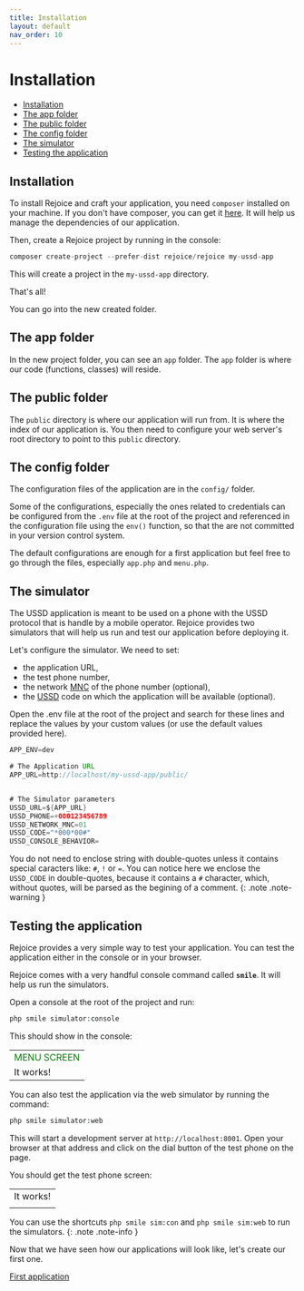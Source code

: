 ```yaml
---
title: Installation
layout: default
nav_order: 10
---
```

<h1>Installation</h1>

- [Installation](#installation)
- [The app folder](#the-app-folder)
- [The public folder](#the-public-folder)
- [The config folder](#the-config-folder)
- [The simulator](#the-simulator)
- [Testing the application](#testing-the-application)

## Installation
To install Rejoice and craft your application, you need `composer` installed on your machine. If you don't have composer, you can get it [here](https://getcomposer.org). It will help us manage the dependencies of our application.

Then, create a Rejoice project by running in the console:

```php
composer create-project --prefer-dist rejoice/rejoice my-ussd-app
```
This will create a project in the `my-ussd-app` directory. 

That's all!

You can go into the new created folder.

## The app folder
In the new project folder, you can see an `app` folder. The `app` folder is where our code (functions, classes) will reside.

## The public folder

The `public` directory is where our application will run from. It is where the index of our application is. You then need to configure your web server's root directory to point to this `public` directory.

## The config folder
The configuration files of the application are in the `config/` folder.

Some of the configurations, especially the ones related to credentials can be configured from the `.env` file at the root of the project and referenced in the configuration file using the `env()` function, so that the are not committed in your version control system.

The default configurations are enough for a first application but feel free to go through the files, especially `app.php` and `menu.php`.

## The simulator
The USSD application is meant to be used on a phone with the USSD protocol that is handle by a mobile operator. Rejoice provides two simulators that will help us run and test our application before deploying it.

Let's configure the simulator. We need to set:
- the application URL,
- the test phone number,
- the network [MNC](glossary#mnc) of the phone number (optional),
- the [USSD](glossary#ussd) code on which the application will be available (optional).

Open the .env file at the root of the project and search for these lines and replace the values by your custom values (or use the default values provided here).

```java
APP_ENV=dev

# The Application URL
APP_URL=http://localhost/my-ussd-app/public/


# The Simulator parameters
USSD_URL=${APP_URL}
USSD_PHONE=+000123456789
USSD_NETWORK_MNC=01
USSD_CODE="*000*00#"
USSD_CONSOLE_BEHAVIOR=
```

You do not need to enclose string with double-quotes unless it contains special caracters like: `#`, `!` or `=`. You can notice here we enclose the `USSD_CODE` in double-quotes, because it contains a `#` character, which, without quotes, will be parsed as the begining of a comment.
{: .note .note-warning }

## Testing the application
Rejoice provides a very simple way to test your application. You can test the application either in the console or in your browser.

Rejoice comes with a very handful console command called **`smile`**. It will help us run the simulators.

Open a console at the root of the project and run:

```php
php smile simulator:console
```

This should show in the console:
<div class="phone phone-console">
    <table>
        <tr>
            <td style="color:green;">MENU SCREEN</td>
        </tr>
        <tr>
            <td>It works!</td>
        </tr>
    </table>
</div>

You can also test the application via the web simulator by running the command:

```php
php smile simulator:web
```
This will start a development server at `http://localhost:8001`.
Open your browser at that address and click on the dial button of the test phone on the page.

You should get the test phone screen:
<div class="phone">
    <table>
        <tr>
            <td>It works!</td>
        </tr>
        <tr>
            <td></td>
        </tr>
    </table>
</div>

You can use the shortcuts `php smile sim:con` and `php smile sim:web` to run the simulators.
{: .note .note-info }

Now that we have seen how our applications will look like, let's create our first one.

<div class="d-flex flex-justify-end">
<a href="first-application.html" class="btn">First application</a>
</div>